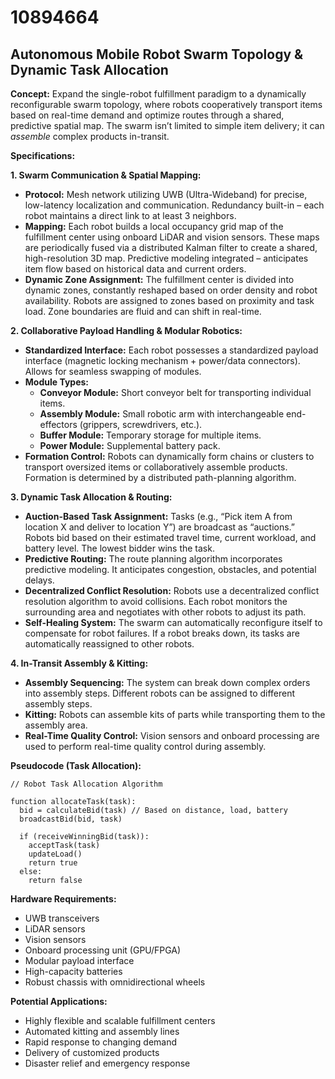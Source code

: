 # 10894664

## Autonomous Mobile Robot Swarm Topology & Dynamic Task Allocation

**Concept:** Expand the single-robot fulfillment paradigm to a dynamically reconfigurable swarm topology, where robots cooperatively transport items based on real-time demand and optimize routes through a shared, predictive spatial map. The swarm isn’t limited to simple item delivery; it can *assemble* complex products in-transit.

**Specifications:**

**1. Swarm Communication & Spatial Mapping:**

*   **Protocol:** Mesh network utilizing UWB (Ultra-Wideband) for precise, low-latency localization and communication. Redundancy built-in – each robot maintains a direct link to at least 3 neighbors.
*   **Mapping:** Each robot builds a local occupancy grid map of the fulfillment center using onboard LiDAR and vision sensors. These maps are periodically fused via a distributed Kalman filter to create a shared, high-resolution 3D map. Predictive modeling integrated – anticipates item flow based on historical data and current orders.
*   **Dynamic Zone Assignment:** The fulfillment center is divided into dynamic zones, constantly reshaped based on order density and robot availability. Robots are assigned to zones based on proximity and task load. Zone boundaries are fluid and can shift in real-time.

**2. Collaborative Payload Handling & Modular Robotics:**

*   **Standardized Interface:** Each robot possesses a standardized payload interface (magnetic locking mechanism + power/data connectors). Allows for seamless swapping of modules.
*   **Module Types:**
    *   **Conveyor Module:** Short conveyor belt for transporting individual items.
    *   **Assembly Module:** Small robotic arm with interchangeable end-effectors (grippers, screwdrivers, etc.).
    *   **Buffer Module:** Temporary storage for multiple items.
    *   **Power Module:** Supplemental battery pack.
*   **Formation Control:** Robots can dynamically form chains or clusters to transport oversized items or collaboratively assemble products. Formation is determined by a distributed path-planning algorithm.

**3. Dynamic Task Allocation & Routing:**

*   **Auction-Based Task Assignment:** Tasks (e.g., “Pick item A from location X and deliver to location Y”) are broadcast as “auctions.” Robots bid based on their estimated travel time, current workload, and battery level. The lowest bidder wins the task.
*   **Predictive Routing:**  The route planning algorithm incorporates predictive modeling. It anticipates congestion, obstacles, and potential delays.
*   **Decentralized Conflict Resolution:** Robots use a decentralized conflict resolution algorithm to avoid collisions. Each robot monitors the surrounding area and negotiates with other robots to adjust its path.
*   **Self-Healing System:** The swarm can automatically reconfigure itself to compensate for robot failures. If a robot breaks down, its tasks are automatically reassigned to other robots.

**4. In-Transit Assembly & Kitting:**

*   **Assembly Sequencing:** The system can break down complex orders into assembly steps. Different robots can be assigned to different assembly steps.
*   **Kitting:** Robots can assemble kits of parts while transporting them to the assembly area.
*   **Real-Time Quality Control:** Vision sensors and onboard processing are used to perform real-time quality control during assembly.

**Pseudocode (Task Allocation):**

```
// Robot Task Allocation Algorithm

function allocateTask(task):
  bid = calculateBid(task) // Based on distance, load, battery
  broadcastBid(bid, task)

  if (receiveWinningBid(task)):
    acceptTask(task)
    updateLoad()
    return true
  else:
    return false
```

**Hardware Requirements:**

*   UWB transceivers
*   LiDAR sensors
*   Vision sensors
*   Onboard processing unit (GPU/FPGA)
*   Modular payload interface
*   High-capacity batteries
*   Robust chassis with omnidirectional wheels

**Potential Applications:**

*   Highly flexible and scalable fulfillment centers
*   Automated kitting and assembly lines
*   Rapid response to changing demand
*   Delivery of customized products
*   Disaster relief and emergency response